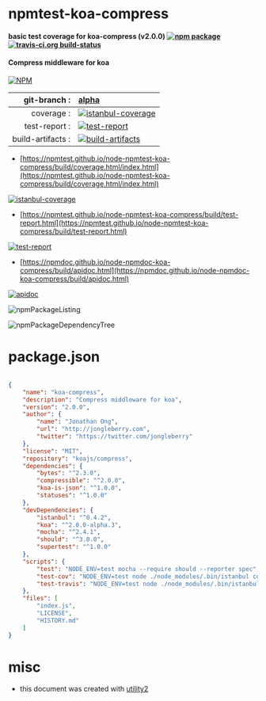 # npmtest-koa-compress

#### basic test coverage for  koa-compress (v2.0.0)  [![npm package](https://img.shields.io/npm/v/npmtest-koa-compress.svg?style=flat-square)](https://www.npmjs.org/package/npmtest-koa-compress) [![travis-ci.org build-status](https://api.travis-ci.org/npmtest/node-npmtest-koa-compress.svg)](https://travis-ci.org/npmtest/node-npmtest-koa-compress)

#### Compress middleware for koa

[![NPM](https://nodei.co/npm/koa-compress.png?downloads=true&downloadRank=true&stars=true)](https://www.npmjs.com/package/koa-compress)

| git-branch : | [alpha](https://github.com/npmtest/node-npmtest-koa-compress/tree/alpha)|
|--:|:--|
| coverage : | [![istanbul-coverage](https://npmtest.github.io/node-npmtest-koa-compress/build/coverage.badge.svg)](https://npmtest.github.io/node-npmtest-koa-compress/build/coverage.html/index.html)|
| test-report : | [![test-report](https://npmtest.github.io/node-npmtest-koa-compress/build/test-report.badge.svg)](https://npmtest.github.io/node-npmtest-koa-compress/build/test-report.html)|
| build-artifacts : | [![build-artifacts](https://npmtest.github.io/node-npmtest-koa-compress/glyphicons_144_folder_open.png)](https://github.com/npmtest/node-npmtest-koa-compress/tree/gh-pages/build)|

- [https://npmtest.github.io/node-npmtest-koa-compress/build/coverage.html/index.html](https://npmtest.github.io/node-npmtest-koa-compress/build/coverage.html/index.html)

[![istanbul-coverage](https://npmtest.github.io/node-npmtest-koa-compress/build/screenCapture.buildCi.browser.%252Ftmp%252Fbuild%252Fcoverage.lib.html.png)](https://npmtest.github.io/node-npmtest-koa-compress/build/coverage.html/index.html)

- [https://npmtest.github.io/node-npmtest-koa-compress/build/test-report.html](https://npmtest.github.io/node-npmtest-koa-compress/build/test-report.html)

[![test-report](https://npmtest.github.io/node-npmtest-koa-compress/build/screenCapture.buildCi.browser.%252Ftmp%252Fbuild%252Ftest-report.html.png)](https://npmtest.github.io/node-npmtest-koa-compress/build/test-report.html)

- [https://npmdoc.github.io/node-npmdoc-koa-compress/build/apidoc.html](https://npmdoc.github.io/node-npmdoc-koa-compress/build/apidoc.html)

[![apidoc](https://npmdoc.github.io/node-npmdoc-koa-compress/build/screenCapture.buildCi.browser.%252Ftmp%252Fbuild%252Fapidoc.html.png)](https://npmdoc.github.io/node-npmdoc-koa-compress/build/apidoc.html)

![npmPackageListing](https://npmtest.github.io/node-npmtest-koa-compress/build/screenCapture.npmPackageListing.svg)

![npmPackageDependencyTree](https://npmtest.github.io/node-npmtest-koa-compress/build/screenCapture.npmPackageDependencyTree.svg)



# package.json

```json

{
    "name": "koa-compress",
    "description": "Compress middleware for koa",
    "version": "2.0.0",
    "author": {
        "name": "Jonathan Ong",
        "url": "http://jongleberry.com",
        "twitter": "https://twitter.com/jongleberry"
    },
    "license": "MIT",
    "repository": "koajs/compress",
    "dependencies": {
        "bytes": "^2.3.0",
        "compressible": "^2.0.0",
        "koa-is-json": "^1.0.0",
        "statuses": "^1.0.0"
    },
    "devDependencies": {
        "istanbul": "^0.4.2",
        "koa": "^2.0.0-alpha.3",
        "mocha": "^2.4.1",
        "should": "^3.0.0",
        "supertest": "^1.0.0"
    },
    "scripts": {
        "test": "NODE_ENV=test mocha --require should --reporter spec",
        "test-cov": "NODE_ENV=test node ./node_modules/.bin/istanbul cover ./node_modules/.bin/_mocha -- --require should",
        "test-travis": "NODE_ENV=test node ./node_modules/.bin/istanbul cover ./node_modules/.bin/_mocha --report lcovonly -- --require should"
    },
    "files": [
        "index.js",
        "LICENSE",
        "HISTORY.md"
    ]
}
```



# misc
- this document was created with [utility2](https://github.com/kaizhu256/node-utility2)
